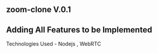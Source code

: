 ## zoom-clone V.0.1

## Adding All Features to be Implemented 

Technologies Used - Nodejs , WebRTC 